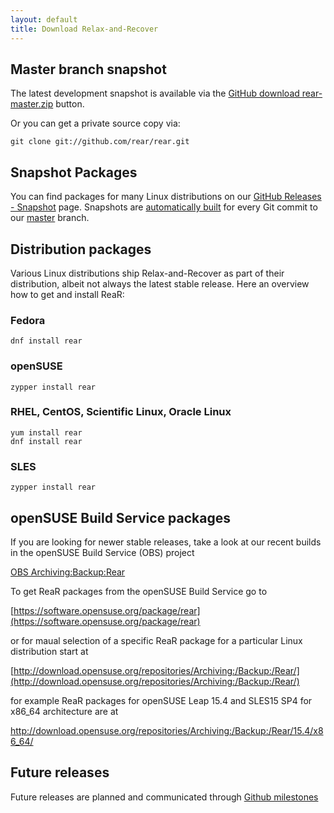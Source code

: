 ```yaml
---
layout: default
title: Download Relax-and-Recover
---
```


## Master branch snapshot

The latest development snapshot is available via the [GitHub download rear-master.zip](https://github.com/rear/rear/archive/master.zip) button.

Or you can get a private source copy via:

    git clone git://github.com/rear/rear.git

## Snapshot Packages

You can find packages for many Linux distributions on our [GitHub Releases - Snapshot](https://github.com/rear/rear/releases/tag/snapshot) page. Snapshots are [automatically built](https://github.com/rear/rear/blob/master/.github/workflows/build-packages.yml) for every Git commit to our [master](https://github.com/rear/rear/tree/master) branch.

## Distribution packages
Various Linux distributions ship Relax-and-Recover as part of their distribution,
albeit not always the latest stable release. Here an overview how to get and install ReaR:

### Fedora

    dnf install rear

### openSUSE

    zypper install rear

### RHEL, CentOS, Scientific Linux, Oracle Linux

    yum install rear
    dnf install rear

### SLES

    zypper install rear

## openSUSE Build Service packages
If you are looking for newer stable releases, take a look at our recent builds
in the openSUSE Build Service (OBS) project

[OBS Archiving:Backup:Rear](https://build.opensuse.org/project/show/Archiving:Backup:Rear)

To get ReaR packages from the openSUSE Build Service go to

[https://software.opensuse.org/package/rear](https://software.opensuse.org/package/rear)

or for maual selection of a specific ReaR package for a particular Linux distribution start at

[http://download.opensuse.org/repositories/Archiving:/Backup:/Rear/](http://download.opensuse.org/repositories/Archiving:/Backup:/Rear/)

for example ReaR packages for openSUSE Leap 15.4 and SLES15 SP4 for x86_64 architecture are at

http://download.opensuse.org/repositories/Archiving:/Backup:/Rear/15.4/x86_64/


## Future releases
Future releases are planned and communicated through [Github milestones](https://github.com/rear/rear/milestones)
